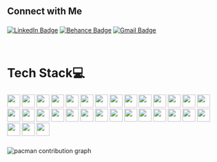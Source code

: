 <h2 align="left">Connect with Me</h2>

###
[![LinkedIn Badge](https://img.shields.io/badge/-LinkedIn-0077B5?style=flat-square&logo=Linkedin&logoColor=white&link=https://www.linkedin.com/in/carl-jemarc-gonzales-a85623278/)](https://www.linkedin.com/in/carl-jemarc-gonzales-a85623278/)
[![Behance Badge](https://img.shields.io/badge/-Behance-1769FF?style=flat-square&logo=Behance&logoColor=white&link=https://www.behance.net/crljmrc)](https://www.behance.net/crljmrc)
[![Gmail Badge](https://img.shields.io/badge/-Gmail-EA4335?style=flat-square&logo=Gmail&logoColor=white&link=mailto:carljemarcgonzales@gmail.com)](mailto:carljemarcgonzales@gmail.com)

<br>
<h1 align="left">Tech Stack💻</h1>

###

<p align="left">
  <img src="https://img.shields.io/badge/CSharp-%23239120?style=for-the-badge&logo=csharp&logoColor=white" height="30" />
  <img src="https://img.shields.io/badge/C++-%2300599C?style=for-the-badge&logo=c%2B%2B&logoColor=white" height="30" />
    <img src="https://img.shields.io/badge/Java-%23ED8B00?style=for-the-badge&logo=java&logoColor=white" height="30" />
  <img src="https://img.shields.io/badge/JavaScript-%23F7DF1E?style=for-the-badge&logo=javascript&logoColor=black" height="30" />
  <img src="https://img.shields.io/badge/HTML5-%23E34F26?style=for-the-badge&logo=html5&logoColor=white" height="30" />
  <img src="https://img.shields.io/badge/CSS3-%231572B6?style=for-the-badge&logo=css3&logoColor=white" height="30" />
  <img src="https://img.shields.io/badge/Kotlin-%237F52FF?style=for-the-badge&logo=kotlin&logoColor=white" height="30" />
<img src="https://img.shields.io/badge/-Dart-0175C2?style=for-the-badge&logo=dart&logoColor=white" height="30"/>
  <img src="https://img.shields.io/badge/.NET-%23512BD4?style=for-the-badge&logo=dotnet&logoColor=white" height="30" />
  <img src="https://img.shields.io/badge/Arduino-%2300979D?style=for-the-badge&logo=arduino&logoColor=white" height="30" />
  <img src="https://img.shields.io/badge/MySQL-%234479A1?style=for-the-badge&logo=mysql&logoColor=white" height="30" />
  <img src="https://img.shields.io/badge/Bootstrap-%23563D7C?style=for-the-badge&logo=bootstrap&logoColor=white" height="30" />
  <img src="https://img.shields.io/badge/WordPress-%23117AC9?style=for-the-badge&logo=wordpress&logoColor=white" height="30" />
  <img src="https://img.shields.io/badge/Figma-%2300C4CC?style=for-the-badge&logo=figma&logoColor=white" height="30" />
  <img src="https://img.shields.io/badge/Canva-%2300C4CC?style=for-the-badge&logo=canva&logoColor=white" height="30" />
  <img src="https://img.shields.io/badge/Photoshop-%2331A8FF?style=for-the-badge&logo=adobephotoshop&logoColor=white" height="30" />
  <img src="https://img.shields.io/badge/Illustrator-%23FF9A00?style=for-the-badge&logo=adobeillustrator&logoColor=white" height="30" />
  <img src="https://img.shields.io/badge/XD-%23FF61F6?style=for-the-badge&logo=adobexd&logoColor=white" height="30" />
  <img src="https://img.shields.io/badge/Android%20Studio-%233DDC84?style=for-the-badge&logo=androidstudio&logoColor=white" height="30" />
  <img src="https://img.shields.io/badge/Behance-%231769FF?style=for-the-badge&logo=behance&logoColor=white" height="30" />
  <img src="https://img.shields.io/badge/Flutter-%2302569B?style=for-the-badge&logo=flutter&logoColor=white" height="30" />
  <img src="https://img.shields.io/badge/MUI-%23007FFF?style=for-the-badge&logo=mui&logoColor=white" height="30" />
  <img src="https://img.shields.io/badge/NuGet-%23004880?style=for-the-badge&logo=nuget&logoColor=white" height="30" />
  <img src="https://img.shields.io/badge/VB.NET-%238C92AC?style=for-the-badge&logo=.net&logoColor=white" height="30" />
    <img src="https://img.shields.io/badge/-Google%20Apps%20Script-4285F4?style=for-the-badge&logo=google&logoColor=white" height="30"/>
  <img src="https://img.shields.io/badge/-Looker%20Studio-4285F4?style=for-the-badge&logo=looker&logoColor=white" height="30"/>
  <img src="https://img.shields.io/badge/Framer-%23000000?style=for-the-badge&logo=framer&logoColor=white" height="30" />
  <img src="https://img.shields.io/badge/Squarespace-%23000000?style=for-the-badge&logo=squarespace&logoColor=white" height="30" />
 <img src="https://img.shields.io/badge/-ClickFunnels-0B1F34?style=for-the-badge&logo=clickup&logoColor=white" height="30"/>
  <img src="https://img.shields.io/badge/Filmora-%2300B712?style=for-the-badge&logo=filmora&logoColor=white" height="30" />
  <img src="https://img.shields.io/badge/CapCut-%23000000?style=for-the-badge&logo=capcut&logoColor=white" height="30" />
</p>

###

<picture>
  <source media="(prefers-color-scheme: dark)" srcset="https://raw.githubusercontent.com/sCeeej/sCeeej/output/pacman-contribution-graph-dark.svg">
  <source media="(prefers-color-scheme: light)" srcset="https://raw.githubusercontent.com/sCeeej/sCeeej/output/pacman-contribution-graph.svg">
  <img alt="pacman contribution graph" src="https://raw.githubusercontent.com/sCeeej/sCeeej/output/pacman-contribution-graph.svg">
</picture>

###
